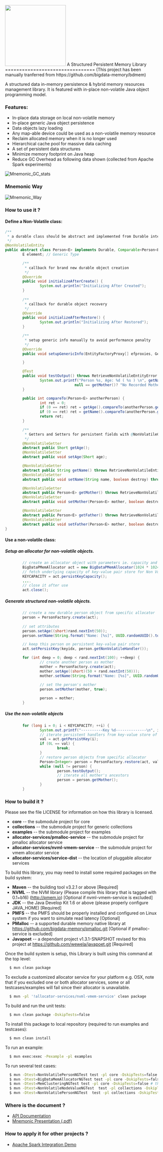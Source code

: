 <img src="http://nonvolatilecomputing.github.io/Mnemonic/images/mnemonic_logo.png" width=200 />
A Structured Persistent Memory Library
================================
(This project has been manually tranferred from https://github.com/bigdata-memory/bdmem)

A structured data in-memory persistence & hybrid memory resources management library. It is featured with in-place non-volatile Java object programming model.

### Features:

* In-place data storage on local non-volatile memory
* In-place generic Java object persistence
* Data objects lazy loading
* Any map-able device could be used as a non-volatile memory resource
* Reclaim allocated memory when it is no longer used
* Hierarchical cache pool for massive data caching
* A set of persistent data structures
* Minimize memory footprint on Java heap
* Reduce GC Overhead as following data shown (collected from Apache Spark experiments)

![Mnemonic_GC_stats](http://nonvolatilecomputing.github.io/Mnemonic/images/mnemonic_GC_stats.png)

### Mnemonic Way

![Mnemonic_Way](http://nonvolatilecomputing.github.io/Mnemonic/images/mnemonic_way.png)

### How to use it ?

#### Define a Non-Volatile class:

```java
/**
 * a durable class should be abstract and implemented from Durable interface with @NonVolatileEntity annotation
 */
@NonVolatileEntity
public abstract class Person<E> implements Durable, Comparable<Person<E>> {
        E element; // Generic Type

        /**
         * callback for brand new durable object creation
         */
        @Override
        public void initializeAfterCreate() { 
                System.out.println("Initializing After Created");
        }
        
        /**
         * callback for durable object recovery
         */
        @Override
        public void initializeAfterRestore() { 
                System.out.println("Initializing After Restored");
        }

        /**
         * setup generic info manually to avoid performance penalty
         */
        @Override
        public void setupGenericInfo(EntityFactoryProxy[] efproxies, GenericField.GType[] gftypes) {

        }

        @Test
        public void testOutput() throws RetrieveNonVolatileEntityError {
                System.out.printf("Person %s, Age: %d ( %s ) \n", getName(), getAge(),
                                null == getMother()? "No Recorded Mother" : "Has Recorded Mother");
        }

        public int compareTo(Person<E> anotherPerson) {
                int ret = 0;
                if (0 == ret) ret = getAge().compareTo(anotherPerson.getAge());
                if (0 == ret) ret = getName().compareTo(anotherPerson.getName());
                return ret;
        }

        /**
         * Getters and Setters for persistent fields with @NonVolatileGetter and @NonVolatileSetter
         */
        @NonVolatileGetter
        abstract public Short getAge();
        @NonVolatileSetter
        abstract public void setAge(Short age);

        @NonVolatileGetter
        abstract public String getName() throws RetrieveNonVolatileEntityError;
        @NonVolatileSetter
        abstract public void setName(String name, boolean destroy) throws OutOfPersistentMemory, RetrieveNonVolatileEntityError;

        @NonVolatileGetter
        abstract public Person<E> getMother() throws RetrieveNonVolatileEntityError;
        @NonVolatileSetter
        abstract public void setMother(Person<E> mother, boolean destroy) throws RetrieveNonVolatileEntityError;

        @NonVolatileGetter
        abstract public Person<E> getFather() throws RetrieveNonVolatileEntityError;
        @NonVolatileSetter
        abstract public void setFather(Person<E> mother, boolean destroy) throws RetrieveNonVolatileEntityError;
}

```

#### Use a non-volatile class:

##### Setup an allocator for non-volatile objects.
```java
        // create an allocator object with parameters ie. capacity and uri
        BigDataPMemAllocator act = new BigDataPMemAllocator(1024 * 1024 * 8, "./pobj_person.dat", true);
        // fetch underlying capacity of key-value pair store for Non Volatile handler storage
        KEYCAPACITY = act.persistKeyCapacity();
        ....
        // close it after use
        act.close();
```

##### Generate structured non-volatile objects.
```java
        // create a new durable person object from specific allocator
        person = PersonFactory.create(act);
        
        // set attributes
        person.setAge((short)rand.nextInt(50));
        person.setName(String.format("Name: [%s]", UUID.randomUUID().toString()), true);

        // keep this person on persistent key-value pair store
        act.setPersistKey(keyidx, person.getNonVolatileHandler());

        for (int deep = 0; deep < rand.nextInt(100); ++deep) {
                // create another person as mother
                mother = PersonFactory.create(act);
                mother.setAge((short)(50 + rand.nextInt(50)));
                mother.setName(String.format("Name: [%s]", UUID.randomUUID().toString()), true);
                
                // set the person's mother
                person.setMother(mother, true);

                person = mother;
        }

```
##### Use the non-volatile objects
```java
        for (long i = 0; i < KEYCAPACITY; ++i) {
                System.out.printf("----------Key %d--------------\n", i);
                // iterate persistent handlers from key-value store of specific allocator
                val = act.getPersistKey(i);
                if (0L == val) {
                        break;
                }
                // restore person objects from specific allocator
                Person<Integer> person = PersonFactory.restore(act, val, true);
                while (null != person) {
                        person.testOutput();
                        // iterate all mother's ancestors
                        person = person.getMother();
                }
        }

```

### How to build it ?

Please see the file LICENSE for information on how this library is licensed.


* **core** -- the submodule project for core
* **collections** -- the submodule project for generic collections
* **examples** -- the submodule project for examples
* **allocator-services/pmalloc-service** -- the submodule project for pmalloc allocator service
* **allocator-services/nvml-vmem-service** -- the submodule project for vmem allocator service
* **allocator-services/service-dist** -- the location of pluggable allocator services

To build this library, you may need to install some required packages on the build system:

* **Maven** -- the building tool v3.2.1 or above [Required]
* **NVML** -- the NVM library (Please compile this library that is tagged with 0.1+b16) (http://pmem.io) [Optional if nvml-vmem-service is excluded]
* **JDK** -- the Java Develop Kit 1.6 or above (please properly configure JAVA_HOME) [Required]
* **PMFS** -- the PMFS should be properly installed and configured on Linux system if you want to simulate read latency [Optional]
* **PMalloc** -- a supported durable memory native library at https://github.com/bigdata-memory/pmalloc.git [Optional if pmalloc-service is excluded]
* **Javapoet** -- a dependant project v1.3.1-SNAPSHOT revised for this project at https://github.com/wewela/javapoet.git [Required]


Once the build system is setup, this Library is built using this command at the top level:
```bash
  $ mvn clean package
```


To exclude a customized allocator service for your platform e.g. OSX, note that if you excluded one or both allocator services, some or all testcases/examples will fail since their allocator is unavailable.
```bash
  $ mvn -pl '!allocator-services/nvml-vmem-service' clean package
```


To build and run the unit tests:
```bash
  $ mvn clean package -DskipTests=false
```


To install this package to local repository (required to run examples and testcases):
```bash
  $ mvn clean install
```


To run an example:
```bash
  $ mvn exec:exec -Pexample -pl examples
```


To run several test cases:
```bash
  $ mvn -Dtest=NonVolatilePersonNGTest test -pl core -DskipTests=false # a testcase for module "core"
  $ mvn -Dtest=BigDataMemAllocatorNGTest test -pl core -DskipTests=false # the second testcase for module "core"
  $ mvn -Dtest=MemClusteringNGTest test -pl core -DskipTests=false # the third testcase for module "core"
  $ mvn -Dtest=NonVolatileNodeValueNGTest  test -pl collections -DskipTests=false # a testcase for module "collection"
  $ mvn -Dtest=NonVolatilePersonNGTest  test -pl collections -DskipTests=false # another testcase for module "collection"
```

### Where is the document ?
 * [API Documentation](http://nonvolatilecomputing.github.io/Mnemonic/apidocs/index.html)
 * [Mnemonic Presentation (.pdf)](https://wiki.apache.org/incubator/MnemonicProposal?action=AttachFile&do=get&target=Project_Mnemonic_Pub1.0.pdf)

### How to apply it for other projects ?
 * [Apache Spark Integration Demo](https://github.com/NonVolatileComputing/spark)
